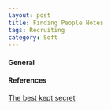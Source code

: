 ```yaml
---
layout: post
title: Finding People Notes
tags: Recruiting
category: Soft
---
```

#### General ####


#### References ####

[The best kept secret](http://mhsutton.me/the-best-kept-secret-for-finding-top-talent/)
